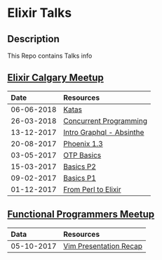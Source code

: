 # Elixir Talks

## Description

This Repo contains Talks info 

## [Elixir Calgary Meetup](https://www.meetup.com/Elixir-Calgary/)

| Date          | Resources                          |
|:------------- |:-----------------------------------|
| 06-06-2018    | [Katas](pdfs/elixiir-koans.pdf)|
| 26-03-2018    | [Concurrent Programming](pdfs/concurrent-programming.pdf)|
| 13-12-2017    | [Intro Graphql - Absinthe](pdfs/elixir-absinthe-basics.pdf)|
| 20-08-2017    | [Phoenix 1.3](pdfs/phoenix-basics.pdf)|
| 03-05-2017    | [OTP Basics](pdfs/elixir-otp-basics.pdf)     |
| 15-03-2017    | [Basics P2](pdfs/elixir-basics-2.pdf)|
| 09-02-2017    | [Basics P1](pdfs/elixir-basics.pdf)|
| 01-12-2017    | [From Perl to Elixir](pdfs/porting-perl-package-to-elixir.pdf)|

## [Functional Programmers Meetup](https://www.meetup.com/Functional-Programmers-YYC/)

| Data       | Resources |
|:-----------|:----------|
| 05-10-2017 |[Vim Presentation Recap](https://www.youtube.com/watch?v=6CIglbosaHY)|


